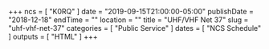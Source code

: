 +++
ncs = [ "K0RQ" ]
date = "2019-09-15T21:00:00-05:00"
publishDate = "2018-12-18"
endTime = ""
location = ""
title = "UHF/VHF Net 37"
slug = "uhf-vhf-net-37"
categories = [ "Public Service" ]
dates = [ "NCS Schedule" ]
outputs = [ "HTML" ]
+++
